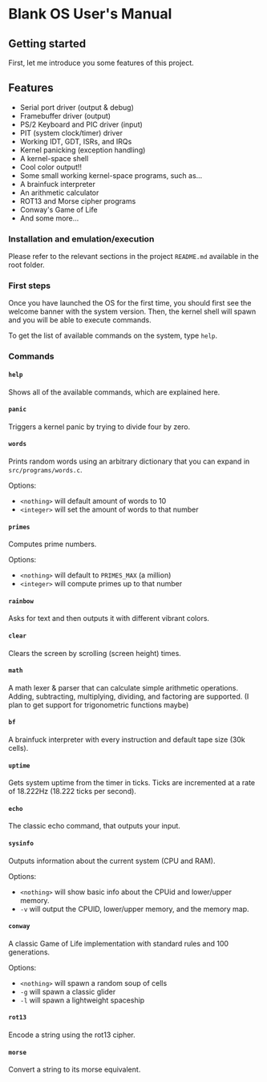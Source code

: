 # Blank OS User's Manual

## Getting started

First, let me introduce you some features of this project.

## Features

- Serial port driver (output & debug)
- Framebuffer driver (output)
- PS/2 Keyboard and PIC driver (input)
- PIT (system clock/timer) driver
- Working IDT, GDT, ISRs, and IRQs
- Kernel panicking (exception handling)
- A kernel-space shell
- Cool color output!!
- Some small working kernel-space programs, such as...
- A brainfuck interpreter
- An arithmetic calculator
- ROT13 and Morse cipher programs
- Conway's Game of Life
- And some more...

### Installation and emulation/execution

Please refer to the relevant sections in the project `README.md` available in the root folder.

### First steps

Once you have launched the OS for the first time, you should first see the welcome banner with the system version. Then, the kernel shell will spawn and you will be able to execute commands.

To get the list of available commands on the system, type `help`.

### Commands

#### `help`

Shows all of the available commands, which are explained here.

#### `panic`

Triggers a kernel panic by trying to divide four by zero.

#### `words`

Prints random words using an arbitrary dictionary that you can expand in `src/programs/words.c`.

Options:
- `<nothing>` will default amount of words to 10
- `<integer>` will set the amount of words to that number 

#### `primes`

Computes prime numbers.

Options:
- `<nothing>` will default to `PRIMES_MAX` (a million)
- `<integer>` will compute primes up to that number

#### `rainbow`

Asks for text and then outputs it with different vibrant colors.

#### `clear`

Clears the screen by scrolling (screen height) times.

#### `math`

A math lexer & parser that can calculate simple arithmetic operations. Adding, subtracting, multiplying, dividing, and factoring are supported. (I plan to get support for trigonometric functions maybe)

#### `bf`

A brainfuck interpreter with every instruction and default tape size (30k cells).

#### `uptime`

Gets system uptime from the timer in ticks. Ticks are incremented at a rate of 18.222Hz (18.222 ticks per second).

#### `echo`

The classic echo command, that outputs your input.

#### `sysinfo`

Outputs information about the current system (CPU and RAM).
 
Options:
- `<nothing>` will show basic info about the CPUid and lower/upper memory.
- `-v` will output the CPUID, lower/upper memory, and the memory map.

#### `conway`

A classic Game of Life implementation with standard rules and 100 generations.

Options:
- `<nothing>` will spawn a random soup of cells
- `-g` will spawn a classic glider
- `-l` will spawn a lightweight spaceship

#### `rot13`

Encode a string using the rot13 cipher.

#### `morse`

Convert a string to its morse equivalent.
